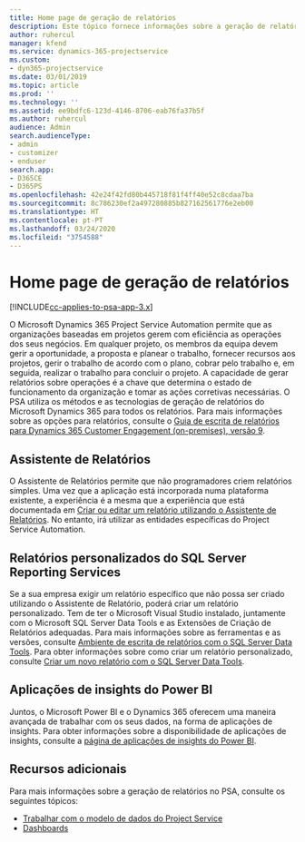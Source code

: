 ```yaml
---
title: Home page de geração de relatórios
description: Este tópico fornece informações sobre a geração de relatórios no Dynamics 365 Project Service Automation.
author: ruhercul
manager: kfend
ms.service: dynamics-365-projectservice
ms.custom:
- dyn365-projectservice
ms.date: 03/01/2019
ms.topic: article
ms.prod: ''
ms.technology: ''
ms.assetid: ee9bdfc6-123d-4146-8706-eab76fa37b5f
ms.author: ruhercul
audience: Admin
search.audienceType:
- admin
- customizer
- enduser
search.app:
- D365CE
- D365PS
ms.openlocfilehash: 42e24f42fd80b445718f81f4ff40e52c8cdaa7ba
ms.sourcegitcommit: 8c786230ef2a497280885b827162561776e2eb00
ms.translationtype: HT
ms.contentlocale: pt-PT
ms.lasthandoff: 03/24/2020
ms.locfileid: "3754588"
---
```

# <a name="reporting-home-page"></a>Home page de geração de relatórios

[!INCLUDE[cc-applies-to-psa-app-3.x](../includes/cc-applies-to-psa-app-3x.md)]

O Microsoft Dynamics 365 Project Service Automation permite que as organizações baseadas em projetos gerem com eficiência as operações dos seus negócios. Em qualquer projeto, os membros da equipa devem gerir a oportunidade, a proposta e planear o trabalho, fornecer recursos aos projetos, gerir o trabalho de acordo com o plano, cobrar pelo trabalho e, em seguida, realizar o trabalho para concluir o projeto. A capacidade de gerar relatórios sobre operações é a chave que determina o estado de funcionamento da organização e tomar as ações corretivas necessárias. O PSA utiliza os métodos e as tecnologias de geração de relatórios do Microsoft Dynamics 365 para todos os relatórios. Para mais informações sobre as opções para relatórios, consulte o [Guia de escrita de relatórios para Dynamics 365 Customer Engagement (on-premises), versão 9](../analytics/reporting-analytics-with-dynamics-365.md).

## <a name="report-wizard"></a>Assistente de Relatórios

O Assistente de Relatórios permite que não programadores criem relatórios simples. Uma vez que a aplicação está incorporada numa plataforma existente, a experiência é a mesma que a experiência que está documentada em [Criar ou editar um relatório utilizando o Assistente de Relatórios](../basics/create-edit-copy-report-wizard.md). No entanto, irá utilizar as entidades específicas do Project Service Automation.

## <a name="custom-sql-server-reporting-services-reports"></a>Relatórios personalizados do SQL Server Reporting Services

Se a sua empresa exigir um relatório específico que não possa ser criado utilizando o Assistente de Relatório, poderá criar um relatório personalizado. Tem de ter o Microsoft Visual Studio instalado, juntamente com o Microsoft SQL Server Data Tools e as Extensões de Criação de Relatórios adequadas. Para mais informações sobre as ferramentas e as versões, consulte [Ambiente de escrita de relatórios com o SQL Server Data Tools](../analytics/report-writing-environment-using-sql-server-data-tools.md). Para obter informações sobre como criar um relatório personalizado, consulte [Criar um novo relatório com o SQL Server Data Tools](../analytics/create-a-new-report-using-sql-server-data-tools.md).

## <a name="power-bi-insights-apps"></a>Aplicações de insights do Power BI

Juntos, o Microsoft Power BI e o Dynamics 365 oferecem uma maneira avançada de trabalhar com os seus dados, na forma de aplicações de insights. Para obter informações sobre a disponibilidade de aplicações de insights, consulte a [página de aplicações de insights do Power BI](https://powerbi.microsoft.com/power-bi-insights-apps/).


## <a name="additional-resources"></a>Recursos adicionais
Para mais informações sobre a geração de relatórios no PSA, consulte os seguintes tópicos:

- [Trabalhar com o modelo de dados do Project Service](reports-working-project-service-data-model.md)
- [Dashboards](reports-dashboards.md)

